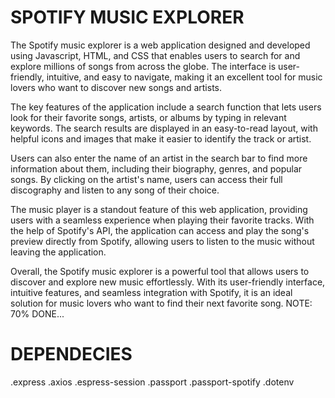 # SPOTIFY MUSIC EXPLORER
 The Spotify music explorer is a web application designed and developed using Javascript, HTML, and CSS that enables users to search for and explore millions of songs from across the globe. The interface is user-friendly, intuitive, and easy to navigate, making it an excellent tool for music lovers who want to discover new songs and artists.

The key features of the application include a search function that lets users look for their favorite songs, artists, or albums by typing in relevant keywords. The search results are displayed in an easy-to-read layout, with helpful icons and images that make it easier to identify the track or artist.

Users can also enter the name of an artist in the search bar to find more information about them, including their biography, genres, and popular songs. By clicking on the artist's name, users can access their full discography and listen to any song of their choice.

The music player is a standout feature of this web application, providing users with a seamless experience when playing their favorite tracks. With the help of Spotify's API, the application can access and play the song's preview directly from Spotify, allowing users to listen to the music without leaving the application.

Overall, the Spotify music explorer is a powerful tool that allows users to discover and explore new music effortlessly. With its user-friendly interface, intuitive features, and seamless integration with Spotify, it is an ideal solution for music lovers who want to find their next favorite song.
NOTE: 70% DONE...

# DEPENDECIES
.express
.axios
.espress-session
.passport
.passport-spotify
.dotenv
